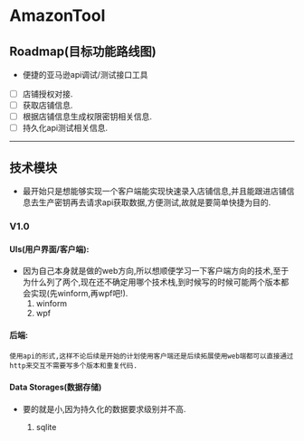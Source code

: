 # AmazonTool

## Roadmap(目标功能路线图)
* 便捷的亚马逊api调试/测试接口工具

- [ ] 店铺授权对接.
- [ ] 获取店铺信息.
- [ ] 根据店铺信息生成权限密钥相关信息.
- [ ] 持久化api测试相关信息.

---


## 技术模块
* 最开始只是想能够实现一个客户端能实现快速录入店铺信息,并且能跟进店铺信息去生产密钥再去请求api获取数据,方便测试,故就是要简单快捷为目的.

### V1.0
#### UIs(用户界面/客户端):
* 因为自己本身就是做的web方向,所以想顺便学习一下客户端方向的技术,至于为什么列了两个,现在还不确定用哪个技术栈,到时候写的时候可能两个版本都会实现(先winform,再wpf吧!).
    1. winform
    2. wpf
#### 后端:
    使用api的形式,这样不论后续是开始的计划使用客户端还是后续拓展使用web端都可以直接通过http来交互不需要写多个版本和重复代码.

#### Data Storages(数据存储)
* 要的就是小,因为持久化的数据要求级别并不高.

    1. sqlite

## 